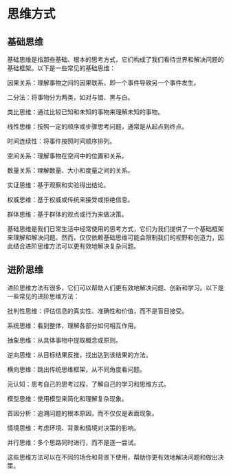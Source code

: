 # 思维方式

## 基础思维

基础思维是指那些基础、根本的思考方式，它们构成了我们看待世界和解决问题的基础框架。以下是一些常见的基础思维：

因果关系：理解事物之间的因果联系，即一个事件导致另一个事件发生。

二分法：将事物分为两类，如对与错、黑与白。

类比思维：通过比较已知和未知的事物来理解未知的事物。

线性思维：按照一定的顺序或步骤思考问题，通常是从起点到终点。

时间连续性：将事件按照时间顺序排列。

空间关系：理解事物在空间中的位置和关系。

数量关系：理解数量、大小和度量之间的关系。

实证思维：基于观察和实验得出结论。

权威思维：基于权威或传统来接受或拒绝信息。

群体思维：基于群体的观点或行为来做决策。

基础思维是我们日常生活中经常使用的思考方式，它们为我们提供了一个基础框架来理解和解决问题。然而，仅仅依赖基础思维可能会限制我们的视野和创造力，因此结合进阶思维方法可以更有效地解决复杂问题。

## 进阶思维

进阶思维方法有很多，它们可以帮助人们更有效地解决问题、创新和学习。以下是一些常见的进阶思维方法：

批判性思维：评估信息的真实性、准确性和价值，而不是盲目接受。

系统思维：看到整体，理解各部分如何相互作用。

抽象思维：从具体事物中提取概念或原则。

逆向思维：从目标结果反推，找出达到该结果的方法。

横向思维：跳出传统思维框架，从不同角度看问题。

元认知：思考自己的思考过程，了解自己的学习和思维方式。

模型思维：使用模型来简化和理解复杂现象。

首因分析：追溯问题的根本原因，而不仅仅是表面现象。

情境思维：考虑环境、背景和情境对决策的影响。

并行思维：多个思路同时进行，而不是逐一尝试。

这些思维方法可以在不同的场合和背景下使用，帮助你更有效地解决问题和做出决策。
